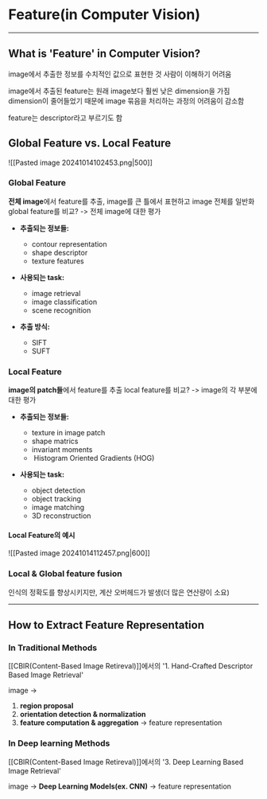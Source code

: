 # Feature(in Computer Vision)
---
## What is 'Feature' in Computer Vision?
image에서 추출한 정보를 수치적인 값으로 표현한 것
사람이 이해하기 어려움

image에서 추출된 feature는 원래 image보다 훨씬 낮은 dimension을 가짐
dimension이 줄어들었기 때문에 image 묶음을 처리하는 과정의 어려움이 감소함

feature는 descriptor라고 부르기도 함


## Global Feature vs. Local Feature
![[Pasted image 20241014102453.png|500]]
### Global Feature

**전체 image**에서 feature를 추출, image를 큰 틀에서 표현하고 image 전체를 일반화
global feature를 비교? -> 전체 image에 대한 평가

- **추출되는 정보들:**
	- contour representation
	- shape descriptor
	- texture features

- **사용되는 task:** 
	- image retrieval
	- image classification
	- scene recognition

- **추출 방식:**
	- SIFT
	- SUFT

### Local Feature

**image의 patch들**에서 feature를 추출
local feature를 비교? -> image의 각 부분에 대한 평가


- **추출되는 정보들:**
	- texture in image patch
	- shape matrics
	- invariant moments
	-  Histogram Oriented Gradients (HOG)

- **사용되는 task:** 
	- object detection
	- object tracking
	- image matching
	- 3D reconstruction


#### Local Feature의 예시
![[Pasted image 20241014112457.png|600]]

### Local & Global feature fusion

인식의 정확도를 향상시키지만, 계산 오버헤드가 발생(더 많은 연산량이 소요)

---
## How to Extract Feature Representation

### In Traditional Methods
[[CBIR(Content-Based Image Retireval)]]에서의 '1. Hand-Crafted Descriptor Based Image Retrieval'

image
->
1. **region proposal**
2. **orientation detection & normalization**
3. **feature computation & aggregation**
-> 
feature representation

### In Deep learning Methods
[[CBIR(Content-Based Image Retireval)]]에서의 '3. Deep Learning Based Image Retrieval'

image
->
**Deep Learning Models(ex. CNN)**
->
feature representation